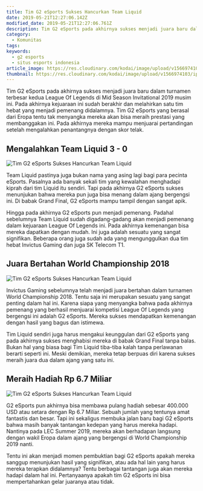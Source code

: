 ```yaml
---
title: Tim G2 eSports Sukses Hancurkan Team Liquid
date: 2019-05-21T12:27:06.142Z
modified_date: 2019-05-21T12:27:06.761Z
description: Tim G2 eSports pada akhirnya sukses menjadi juara baru dalam turnamen terbesar kedua League Of Legends di Mid Season Invitational 2019.
category:
  - Komunitas
tags:
keywords:
  - g2 esports
  - situs esports indonesia
article_image: https://res.cloudinary.com/kodai/image/upload/v1566974103/ip/tim-g2-esports-sukses-hancurkan-team-liquid-1.jpg
thumbnail: https://res.cloudinary.com/kodai/image/upload/v1566974103/ip/tim-g2-esports-sukses-hancurkan-team-liquid-1-003.jpg
---
```

Tim G2 eSports pada akhirnya sukses menjadi juara baru dalam turnamen terbesar kedua League Of Legends di Mid Season Invitational 2019 musim ini. Pada akhirnya kejuaraan ini sudah berakhir dan melahirkan satu tim hebat yang menjadi pemenang didalamnya. Tim G2 eSports yang berasal dari Eropa tentu tak menyangka mereka akan bisa meraih prestasi yang membanggakan ini. Pada akhirnya mereka mampu menjuarai pertandingan setelah mengalahkan penantangnya dengan skor telak.



## Mengalahkan Team Liquid 3 - 0

![Tim G2 eSports Sukses Hancurkan Team Liquid](https://res.cloudinary.com/kodai/image/upload/v1566974103/ip/tim-g2-esports-sukses-hancurkan-team-liquid-1.jpg)

Team Liquid pastinya juga bukan nama yang asing lagi bagi para pecinta eSports. Pasalnya ada banyak sekali tim yang kewalahan menghadapi kiprah dari tim Liquid itu sendiri. Tapi pada akhirnya G2 eSports sukses menunjukan bahwa mereka pun juga bisa menang dalam ajang bergengsi ini. Di babak Grand Final, G2 eSports mampu tampil dengan sangat apik.

Hingga pada akhirnya G2 eSports pun menjadi pemenang. Padahal sebelumnya Team Liquid sudah digadang-gadang akan menjadi pemenang dalam kejuaraan League Of Legends ini. Pada akhirnya kemenangan bisa mereka dapatkan dengan mudah. Ini juga adalah sesuatu yang sangat signifikan. Beberapa orang juga sudah ada yang mengunggulkan dua tim hebat Invictus Gaming dan juga SK Telecom T1.



## Juara Bertahan World Championship 2018

![Tim G2 eSports Sukses Hancurkan Team Liquid](https://res.cloudinary.com/kodai/image/upload/v1566974104/ip/tim-g2-esports-sukses-hancurkan-team-liquid-2.jpg)

Invictus Gaming sebelumnya telah menjadi juara bertahan dalam turnamen World Championship 2018. Tentu saja ini merupakan sesuatu yang sangat penting dalam hal ini. Karena siapa yang menyangka bahwa pada akhirnya pemenang yang berhasil menjuarai kompetisi League Of Legends yang bergengsi ini adalah G2 eSports. Mereka sukses mendapatkan kemenangan dengan hasil yang bagus dan istimewa.

Tim Liquid sendiri juga harus mengakui keunggulan dari G2 eSports yang pada akhirnya sukses menghabisi mereka di babak Grand Final tanpa balas. Bukan hal yang biasa bagi Tim Liquid tiba-tiba kalah tanpa perlawanan berarti seperti ini. Meski demikian, mereka tetap berpuas diri karena sukses meraih juara dua dalam ajang yang satu ini. 



## Meraih Hadiah Rp 6.7 Miliar

![Tim G2 eSports Sukses Hancurkan Team Liquid](https://res.cloudinary.com/kodai/image/upload/v1566974104/ip/tim-g2-esports-sukses-hancurkan-team-liquid-3.jpg)

G2 eSports pun akhirnya bisa membawa pulang hadiah sebesar 400.000 USD atau setara dengan Rp 6.7 Miliar. Sebuah jumlah yang tentunya amat fantastis dan besar. Tapi ini sekaligus membuka jalan baru bagi G2 eSports bahwa masih banyak tantangan kedepan yang harus mereka hadapi. Nantinya pada LEC Summer 2019, mereka akan berhadapan langsung dengan wakil Eropa dalam ajang yang bergengsi di World Championship 2019 nanti. 

Tentu ini akan menjadi momen pembuktian bagi G2 eSports apakah mereka sanggup menunjukan hasil yang signifikan, atau ada hal lain yang harus mereka terapkan didalamnya? Tentu berbagai tantangan juga akan mereka hadapi dalam hal ini. Pertanyaanya apakah tim G2 eSports ini bisa mempertahankan gelar juaranya atau tidak.
